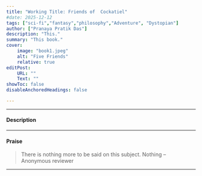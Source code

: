 ```yaml
---
title: "Working Title: Friends of  Cockatiel" 
#date: 2025-12-12
tags: ["sci-fi","fantasy","philosophy","Adventure", "Dystopian"]
author: ["Pranaya Pratik Das"]
description: "This."
summary: "This book."
cover:
    image: "book1.jpeg"
    alt: "Five Friends"
    relative: true
editPost:
    URL: ""
    Text: ""
showToc: false
disableAnchoredHeadings: false

---
```


---

#### Description

 [^1]: 

---

#### Praise

> There is nothing more to be said on this subject. Nothing – Anonymous reviewer

---
